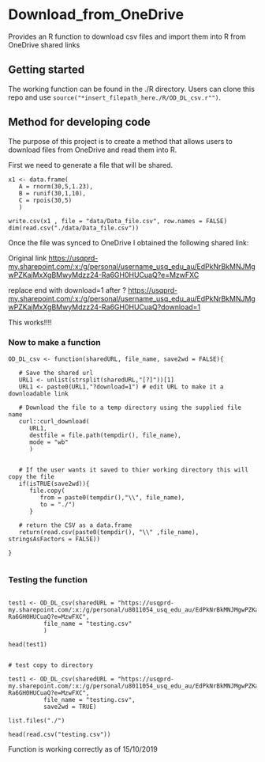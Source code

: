 # Download_from_OneDrive
Provides an R function to download csv files and import them into R from OneDrive shared links

## Getting started

The working function can be found in the ./R directory. Users can clone this repo and use `source("*insert_filepath_here./R/OD_DL_csv.r"")`.

## Method for developing code

The purpose of this project is to create a method that allows users to download files from OneDrive and read them into R.  

First we need to generate a file that will be shared.

```{r CreateDataFile}
x1 <- data.frame(
   A = rnorm(30,5,1.23),
   B = runif(30,1,10),
   C = rpois(30,5)
   )

write.csv(x1 , file = "data/Data_file.csv", row.names = FALSE)
dim(read.csv("./data/Data_file.csv"))
```

Once the file was synced to OneDrive I obtained the following shared link:

Original link
https://usqprd-my.sharepoint.com/:x:/g/personal/username_usq_edu_au/EdPkNrBkMNJMgwPZKajMxXgBMwyMdzz24-Ra6GH0HUCuaQ?e=MzwFXC

replace end with download=1 after ?
https://usqprd-my.sharepoint.com/:x:/g/personal/username_usq_edu_au/EdPkNrBkMNJMgwPZKajMxXgBMwyMdzz24-Ra6GH0HUCuaQ?download=1

This works!!!!

### Now to make a function

```{r Download_function}
OD_DL_csv <- function(sharedURL, file_name, save2wd = FALSE){

   # Save the shared url 
   URL1 <- unlist(strsplit(sharedURL,"[?]"))[1]
   URL1 <- paste0(URL1,"?download=1") # edit URL to make it a downloadable link
   
   # Download the file to a temp directory using the supplied file name
   curl::curl_download(
      URL1,
      destfile = file.path(tempdir(), file_name),
      mode = "wb"
      )


   # If the user wants it saved to thier working directory this will copy the file
   if(isTRUE(save2wd)){
      file.copy(
         from = paste0(tempdir(),"\\", file_name),
         to = "./")
      }

   # return the CSV as a data.frame
   return(read.csv(paste0(tempdir(), "\\" ,file_name), stringsAsFactors = FALSE))

}


```


### Testing the function

```{r test_function}

test1 <- OD_DL_csv(sharedURL = "https://usqprd-my.sharepoint.com/:x:/g/personal/u8011054_usq_edu_au/EdPkNrBkMNJMgwPZKajMxXgBMwyMdzz24-Ra6GH0HUCuaQ?e=MzwFXC",
          file_name = "testing.csv"
          )

head(test1)


# test copy to directory

test1 <- OD_DL_csv(sharedURL = "https://usqprd-my.sharepoint.com/:x:/g/personal/u8011054_usq_edu_au/EdPkNrBkMNJMgwPZKajMxXgBMwyMdzz24-Ra6GH0HUCuaQ?e=MzwFXC",
          file_name = "testing.csv",
          save2wd = TRUE)

list.files("./")

head(read.csv("testing.csv"))

```

Function is working correctly as of 15/10/2019


